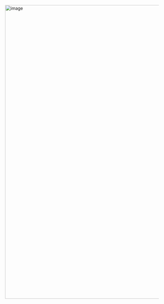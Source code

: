 <img width="960" alt="image" src="https://github.com/OscarID/Tugas-Sinyal-FFT/assets/144774084/dbd49501-18c3-422f-9cae-a2eab1521200">

